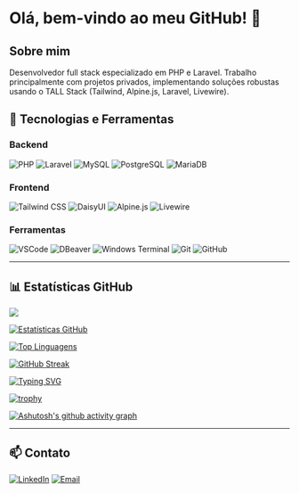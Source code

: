 # Olá, bem-vindo ao meu GitHub! 👋

## Sobre mim
Desenvolvedor full stack especializado em PHP e Laravel. Trabalho principalmente com projetos privados, implementando soluções robustas usando o TALL Stack (Tailwind, Alpine.js, Laravel, Livewire).

## 🚀 Tecnologias e Ferramentas

### Backend
![PHP](https://img.shields.io/badge/-PHP-777BB4?style=flat-square&logo=php&logoColor=white)
![Laravel](https://img.shields.io/badge/-Laravel-FF2D20?style=flat-square&logo=laravel&logoColor=white)
![MySQL](https://img.shields.io/badge/-MySQL-4479A1?style=flat-square&logo=mysql&logoColor=white)
![PostgreSQL](https://img.shields.io/badge/-PostgreSQL-336791?style=flat-square&logo=postgresql&logoColor=white)
![MariaDB](https://img.shields.io/badge/-MariaDB-003545?style=flat-square&logo=mariadb&logoColor=white)

### Frontend
![Tailwind CSS](https://img.shields.io/badge/-Tailwind_CSS-38B2AC?style=flat-square&logo=tailwind-css&logoColor=white)
![DaisyUI](https://img.shields.io/badge/-DaisyUI-5A0EF8?style=flat-square&logo=daisyui&logoColor=white)
![Alpine.js](https://img.shields.io/badge/-Alpine.js-8BC0D0?style=flat-square&logo=alpine.js&logoColor=black)
![Livewire](https://img.shields.io/badge/-Livewire-FB70A9?style=flat-square&logo=livewire&logoColor=white)

### Ferramentas
![VSCode](https://img.shields.io/badge/-VSCode-007ACC?style=flat-square&logo=visual-studio-code&logoColor=white)
![DBeaver](https://img.shields.io/badge/-DBeaver-4D4D4D?style=flat-square&logo=dbeaver&logoColor=white)
![Windows Terminal](https://img.shields.io/badge/-Windows_Terminal-4D4D4D?style=flat-square&logo=windows-terminal&logoColor=white)
![Git](https://img.shields.io/badge/-Git-F05032?style=flat-square&logo=git&logoColor=white)
![GitHub](https://img.shields.io/badge/-GitHub-181717?style=flat-square&logo=github&logoColor=white)

---

## 📊 Estatísticas GitHub

![](https://komarev.com/ghpvc/?username=yuriPeixoto&color=blueviolet)

[![Estatísticas GitHub](https://github-readme-stats-sigma-five.vercel.app/api?username=yuriPeixoto&show_icons=true&theme=radical)](https://github.com/anuraghazra/github-readme-stats)

[![Top Linguagens](https://github-readme-stats-sigma-five.vercel.app/api/top-langs/?username=yuriPeixoto&layout=compact&theme=radical)](https://github.com/anuraghazra/github-readme-stats)

[![GitHub Streak](https://streak-stats.demolab.com/?user=yuriPeixoto&theme=radical)](https://git.io/streak-stats)

[![Typing SVG](https://readme-typing-svg.herokuapp.com?font=Fira+Code&pause=1000&theme=radical&center=true&vCenter=true&random=false&width=435&lines=Desenvolvedor+PHP+%7C+Laravel;TALL+Stack+Enthusiast;Backend+Developer)](https://git.io/typing-svg)

[![trophy](https://github-profile-trophy.vercel.app/?username=yuriPeixoto&theme=onedark&row=1)](https://github.com/ryo-ma/github-profile-trophy)

[![Ashutosh's github activity graph](https://github-readme-activity-graph.vercel.app/graph?username=yuriPeixoto&theme=react-dark)](https://github.com/ashutosh00710/github-readme-activity-graph)

---

## 📫 Contato

[![LinkedIn](https://img.shields.io/badge/-LinkedIn-0077B5?style=flat-square&logo=linkedin&logoColor=white)](https://www.linkedin.com/in/yuri-peixoto/)
[![Email](https://img.shields.io/badge/-Email-D14836?style=flat-square&logo=gmail&logoColor=white)](mailto:yuripeixoto@gmail.com)
